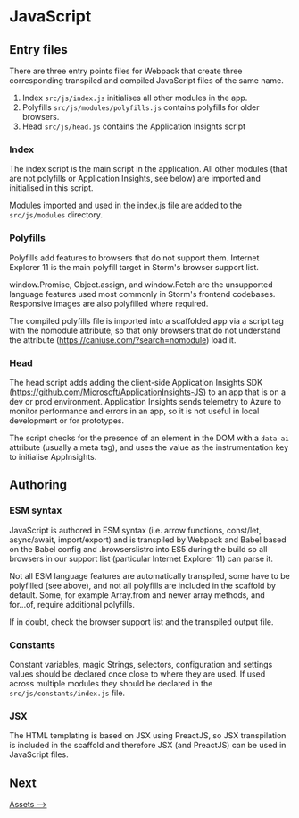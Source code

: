 # JavaScript


## Entry files
There are three entry points files for Webpack that create three corresponding transpiled and compiled JavaScript files of the same name.
1. Index `src/js/index.js` initialises all other modules in the app.
2. Polyfills `src/js/modules/polyfills.js` contains polyfills for older browsers.
3. Head `src/js/head.js` contains the Application Insights script  


### Index
The index script is the main script in the application. All other modules (that are not polyfills or Application Insights, see below) are imported and initialised in this script.

Modules imported and used in the index.js file are added to the `src/js/modules` directory.


### Polyfills
Polyfills add features to browsers that do not support them. Internet Explorer 11 is the main polyfill target in Storm's browser support list.

window.Promise, Object.assign, and window.Fetch are the unsupported language features used most commonly in Storm's frontend codebases.  Responsive images are also polyfilled where required.

The compiled polyfills file is imported into a scaffolded app via a script tag with the nomodule attribute, so that only browsers that do not understand the attribute (https://caniuse.com/?search=nomodule) load it. 


### Head
The head script adds adding the client-side Application Insights SDK (https://github.com/Microsoft/ApplicationInsights-JS) to an app that is on a dev or prod environment. Application Insights sends telemetry to Azure to monitor performance and errors in an app, so it is not useful in local development or for prototypes.

The script checks for the presence of an element in the DOM with a `data-ai` attribute (usually a meta tag), and uses the value as the instrumentation key to initialise AppInsights.


## Authoring 

### ESM syntax
JavaScript is authored in ESM syntax (i.e. arrow functions, const/let, async/await, import/export) and is transpiled by Webpack and Babel based on the Babel config and .browserslistrc into ES5 during the build so all browsers in our support list (particular Internet Explorer 11) can parse it.

Not all ESM language features are automatically transpiled, some have to be polyfilled (see above), and not all polyfills are included in the scaffold by default. Some, for example Array.from and newer array methods, and for...of, require additional polyfills.

If in doubt, check the browser support list and the transpiled output file.


### Constants
Constant variables, magic Strings, selectors, configuration and settings values should be declared once close to where they are used. If used across multiple modules they should be declared in the `src/js/constants/index.js` file.


### JSX
The HTML templating is based on JSX using PreactJS, so JSX transpilation is included in the scaffold and therefore JSX (and PreactJS) can be used in JavaScript files.

<!-- TO do: example microfrontend -->



## Next
[Assets ⟶](./assets.md)